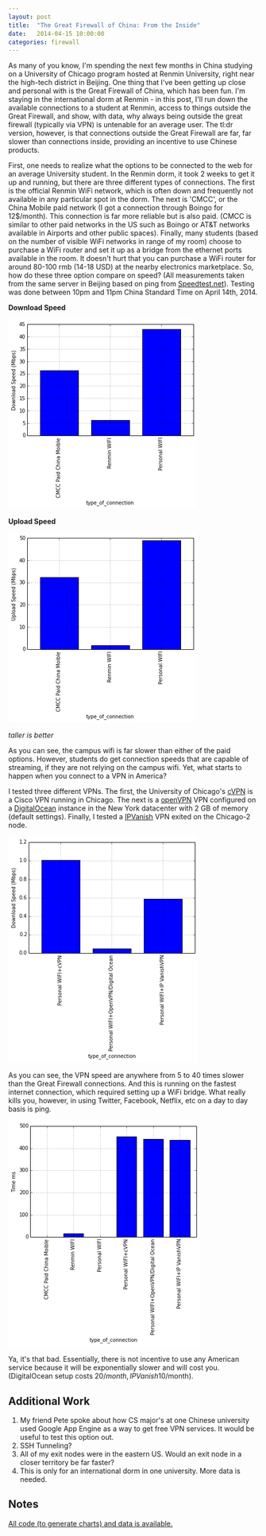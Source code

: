 ```yaml
---
layout: post
title:  "The Great Firewall of China: From the Inside"
date:   2014-04-15 10:00:00
categories: firewall
---
```


As many of you know, I'm spending the next few months in China studying on a University of Chicago program hosted at Renmin University, right near the high-tech district in Beijing. One thing that I've been getting up close and personal with is the Great Firewall of China, which has been fun. I'm staying in the international dorm at Renmin - in this post, I'll run down the available connections to a student at Renmin, access to things outside the Great Firewall, and show, with data, why always being outside the great firewall (typically via VPN) is untenable for an average user. The tl:dr version, however, is that connections outside the Great Firewall are far, far slower than connections inside, providing an incentive to use Chinese products. 

First, one needs to realize what the options to be connected to the web for an average University student. In the Renmin dorm, it took 2 weeks to get it up and running, but there are three different types of connections. The first is the official Renmin WiFi network, which is often down and frequently not available in any particular spot in the dorm. The next is 'CMCC', or the China Mobile paid network (I got a connection through Boingo for 12$/month). This connection is far more reliable but is also paid. (CMCC is similar to other paid networks in the US such as Boingo or AT&T networks available in Airports and other public spaces). Finally, many students (based on the number of visible WiFi networks in range of my room) choose to purchase a WiFi router and set it up as a bridge from the ethernet ports available in the room. It doesn't hurt that you can purchase a WiFi router for around 80-100 rmb (14-18 USD) at the nearby electronics marketplace. So, how do these three option compare on speed? (All measurements taken from the same server in Beijing based on ping from [Speedtest.net](http://speedtest.net)). Testing was done between 10pm and 11pm China Standard Time on April 14th, 2014. 

**Download Speed**

![downloadspeed](/img/greatfirewall/download_speed.png)

**Upload Speed**

![uploadspeed](/img/greatfirewall/upload_spped.png)

*taller is better*

As you can see, the campus wifi is far slower than either of the paid options. However, students do get connection speeds that are capable of streaming, if they are not relying on the campus wifi. Yet, what starts to happen when you connect to a VPN in America?

I tested three different VPNs. The first, the University of Chicago's [cVPN](http://cvpn.uchicago.edu/) is a Cisco VPN running in Chicago. The next is a [openVPN](http://openvpn.net/) VPN configured on a [DigitalOcean](http://digitalocean.com/) instance in the New York datacenter with 2 GB of memory (default settings). Finally, I tested a [IPVanish](https://www.ipvanish.com/) VPN exited on the Chicago-2 node. 

![vpnspeed](/img/greatfirewall/vpndownload.png)

As you can see, the VPN speed are anywhere from 5 to 40 times slower than the Great Firewall connections. And this is running on the fastest internet connection, which required setting up a WiFi bridge. What really kills you, however, in using Twitter, Facebook, Netflix, etc on a day to day basis is ping. 

![pingchart](/img/greatfirewall/ping.png)

Ya, it's that bad. Essentially, there is not incentive to use any American service because it will be exponentially slower and will cost you. (DigitalOcean setup costs 20$/month, IPVanish 10$/month). 

## Additional Work

1. My friend Pete spoke about how CS major's at one Chinese university used Google App Engine as a way to get free VPN services. It would be useful to test this option out. 
2. SSH Tunneling? 
3. All of my exit nodes were in the eastern US. Would an exit node in a closer territory be far faster?
4. This is only for an international dorm in one university. More data is needed. 

## Notes

[All code (to generate charts) and data is available.](http://nbviewer.ipython.org/urls/raw.githubusercontent.com/hunterowens/hunterowens.github.io/master/notebooks/FirewallCharts.ipynb?create=1)



